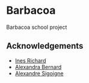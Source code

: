 
# Barbacoa

Barbacoa school project


## Acknowledgements

 - [Ines Richard](https://www.behance.net/inesrichard)
 - [Alexandra Bernard](https://www.linkedin.com/in/alexandrabernard/)
 - [Alexandre Sigoigne](https://www.linkedin.com/in/alexandresigoigne/)

